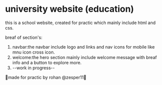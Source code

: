 # university website (education)
this is a school website, created for practic which mainly include html and css.

breaf of section's:
1) navbar:the navbar include logo and links and nav icons for mobile like mnu icon cross icon.
2) welcome:the hero section mainly include welcome message with breaf info and a button to explore more.
3) --work in progress--

  🎈made for practic by rohan @zesper11🎈

